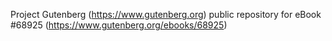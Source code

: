 Project Gutenberg (https://www.gutenberg.org) public repository for
eBook #68925 (https://www.gutenberg.org/ebooks/68925)
